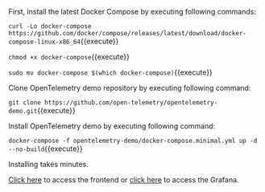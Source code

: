 First, install the latest Docker Compose by executing following commands:

`curl -Lo docker-compose https://github.com/docker/compose/releases/latest/download/docker-compose-linux-x86_64`{{execute}}

`chmod +x docker-compose`{{execute}}

`sudo mv docker-compose $(which docker-compose)`{{execute}}

Clone OpenTelemetry demo repository by executing following command:

`git clone https://github.com/open-telemetry/opentelemetry-demo.git`{{execute}}

Install OpenTelemetry demo by executing following command:

`docker-compose -f opentelemetry-demo/docker-compose.minimal.yml up -d --no-build`{{execute}}

Installing takes minutes.

[Click here]({{TRAFFIC_HOST1_8080}}) to access the frontend
or [click here]({{TRAFFIC_HOST1_8080}}/grafana) to access the Grafana.
